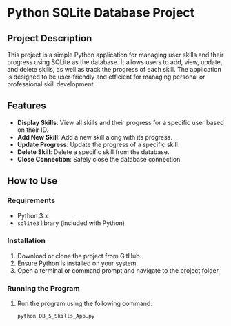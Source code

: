 # Python SQLite Database Project

## Project Description
This project is a simple Python application for managing user skills and their progress using SQLite as the database. It allows users to add, view, update, and delete skills, as well as track the progress of each skill. The application is designed to be user-friendly and efficient for managing personal or professional skill development.

## Features
- **Display Skills**: View all skills and their progress for a specific user based on their ID.
- **Add New Skill**: Add a new skill along with its progress.
- **Update Progress**: Update the progress of a specific skill.
- **Delete Skill**: Delete a specific skill from the database.
- **Close Connection**: Safely close the database connection.

## How to Use

### Requirements
- Python 3.x
- `sqlite3` library (included with Python)

### Installation
1. Download or clone the project from GitHub.
2. Ensure Python is installed on your system.
3. Open a terminal or command prompt and navigate to the project folder.

### Running the Program
1. Run the program using the following command:
   ```bash
   python DB_5_Skills_App.py
